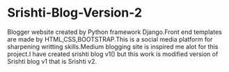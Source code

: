 # Srishti-Blog-Version-2
Blogger website created by Python framework Django.Front end templates are made by HTML,CSS,BOOTSTRAP.This is a social media platform for sharpening writting skills.Medium blogging site is inspired me alot for this project.I have created srishti blog v1() but this work is modified version of Srishti blog v1 that is Srishti v2. 
